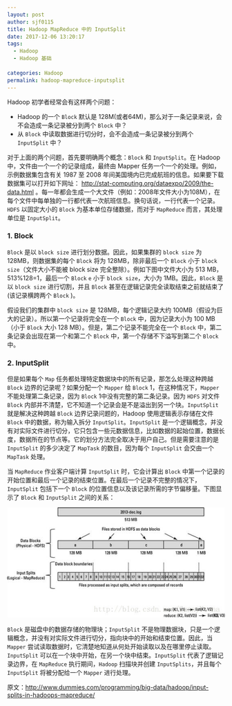 ```yaml
---
layout: post
author: sjf0115
title: Hadoop MapReduce 中的 InputSplit
date: 2017-12-06 13:20:17
tags:
  - Hadoop
  - Hadoop 基础

categories: Hadoop
permalink: hadoop-mapreduce-inputsplit
---
```


Hadoop 初学者经常会有这样两个问题：
- Hadoop 的一个 `Block` 默认是 128M(或者64M)，那么对于一条记录来说，会不会造成一条记录被分到两个 `Block` 中？
- 从 `Block` 中读取数据进行切分时，会不会造成一条记录被分到两个 `InputSplit` 中？

对于上面的两个问题，首先要明确两个概念：`Block` 和 `InputSplit`。在 Hadoop 中，文件由一个一个的记录组成，最终由 Mapper 任务一个一个的处理。例如，示例数据集包含有关 1987 至 2008 年间美国境内已完成航班的信息。如果要下载数据集可以打开如下网址： http://stat-computing.org/dataexpo/2009/the-data.html 。每一年都会生成一个大文件（例如：2008年文件大小为108M），在每个文件中每单独的一行都代表一次航班信息。换句话说，一行代表一个记录。`HDFS` 以固定大小的 `Block` 为基本单位存储数据，而对于 `MapReduce` 而言，其处理单位是 `InputSplit`。

### 1. Block

`Block` 是以 `block size` 进行划分数据。因此，如果集群的 `block size` 为 128MB，则数据集的每个 `Block` 将为 128MB，除非最后一个 `Block` 小于 `block size`（文件大小不能被 block size 完全整除）。例如下图中文件大小为 513 MB，513%128=1，最后一个 `Block`  `e` 小于 `block size`，大小为 1MB。因此，`Block` 是以 `block size` 进行切割，并且 `Block` 甚至在逻辑记录完全读取结束之前就结束了(该记录横跨两个 `Block` )。

假设我们的集群中 `block size` 是 128MB，每个逻辑记录大约 100MB（假设为巨大的记录）。所以第一个记录将完全在一个 `Block` 中，因为记录大小为 100 MB（小于 `Block` 大小 128 MB）。但是，第二个记录不能完全在一个 `Block` 中，第二条记录会出现在第一个和第二个 `Block` 中，第一个存储不下溢写到第二个 `Block` 中。

### 2. InputSplit

但是如果每个 `Map` 任务都处理特定数据块中的所有记录，那怎么处理这种跨越 `Block` 边界的记录呢？如果分配一个 `Mapper` 给 `Block` 1，在这种情况下，`Mapper` 不能处理第二条记录，因为 `Block` 1中没有完整的第二条记录。因为 `HDFS` 对文件 `Block` 内部并不清楚，它不知道一个记录会是不是溢出到另一个块。`InputSplit` 就是解决这种跨越 `Block` 边界记录问题的，Hadoop 使用逻辑表示存储在文件 `Block` 中的数据，称为输入拆分 `InputSplit`。`InputSplit` 是一个逻辑概念，并没有对实际文件进行切分，它只包含一些元数据信息，比如数据的起始位置，数据长度，数据所在的节点等。它的划分方法完全取决于用户自己。但是需要注意的是 `InputSplit` 的多少决定了 `MapTask` 的数目，因为每个 `InputSplit` 会交由一个 `MapTask` 处理。

当 `MapReduce` 作业客户端计算 `InputSplit` 时，它会计算出 `Block` 中第一个记录的开始位置和最后一个记录的结束位置。在最后一个记录不完整的情况下，`InputSplit` 包括下一个 `Block` 的位置信息以及该记录所需的字节偏移量。下图显示了 `Block` 和 `InputSplit` 之间的关系：

![](https://github.com/sjf0115/ImageBucket/blob/main/Hadoop/hadoop-mapreduce-inputsplit-1.jpg?raw=true)

`Block` 是磁盘中的数据存储的物理块；`InputSplit` 不是物理数据块，只是一个逻辑概念，并没有对实际文件进行切分，指向块中的开始和结束位置。因此，当 `Mapper` 尝试读取数据时，它清楚地知道从何处开始读取以及在哪里停止读取。`InputSplit` 可以在一个块中开始，在另一个块中结束。`InputSplit` 代表了逻辑记录边界，在 `MapReduce` 执行期间，`Hadoop` 扫描块并创建 `InputSplits`，并且每个 `InputSplit` 将被分配给一个 `Mapper` 进行处理。

原文：http://www.dummies.com/programming/big-data/hadoop/input-splits-in-hadoops-mapreduce/
